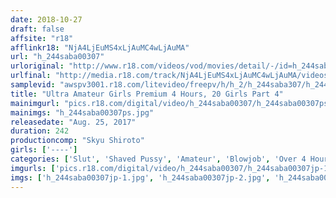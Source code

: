 ```yaml
---
date: 2018-10-27
draft: false
affsite: "r18"
afflinkr18: "NjA4LjEuMS4xLjAuMC4wLjAuMA"
url: "h_244saba00307"
urloriginal: "http://www.r18.com/videos/vod/movies/detail/-/id=h_244saba00307"
urlfinal: "http://media.r18.com/track/NjA4LjEuMS4xLjAuMC4wLjAuMA/videos/vod/movies/detail/-/id=h_244saba00307"
samplevid: "awspv3001.r18.com/litevideo/freepv/h/h_2/h_244saba307/h_244saba307_dmb_w.mp4"
title: "Ultra Amateur Girls Premium 4 Hours, 20 Girls Part 4"
mainimgurl: "pics.r18.com/digital/video/h_244saba00307/h_244saba00307ps.jpg"
mainimgs: "h_244saba00307ps.jpg"
releasedate: "Aug. 25, 2017"
duration: 242
productioncomp: "Skyu Shiroto"
girls: ['----']
categories: ['Slut', 'Shaved Pussy', 'Amateur', 'Blowjob', 'Over 4 Hours', 'Hi-Def']
imgurls: ['pics.r18.com/digital/video/h_244saba00307/h_244saba00307jp-1.jpg', 'pics.r18.com/digital/video/h_244saba00307/h_244saba00307jp-2.jpg', 'pics.r18.com/digital/video/h_244saba00307/h_244saba00307jp-3.jpg', 'pics.r18.com/digital/video/h_244saba00307/h_244saba00307jp-4.jpg', 'pics.r18.com/digital/video/h_244saba00307/h_244saba00307jp-5.jpg', 'pics.r18.com/digital/video/h_244saba00307/h_244saba00307jp-6.jpg', 'pics.r18.com/digital/video/h_244saba00307/h_244saba00307jp-7.jpg', 'pics.r18.com/digital/video/h_244saba00307/h_244saba00307jp-8.jpg', 'pics.r18.com/digital/video/h_244saba00307/h_244saba00307jp-9.jpg', 'pics.r18.com/digital/video/h_244saba00307/h_244saba00307jp-10.jpg', 'pics.r18.com/digital/video/h_244saba00307/h_244saba00307jp-11.jpg', 'pics.r18.com/digital/video/h_244saba00307/h_244saba00307jp-12.jpg', 'pics.r18.com/digital/video/h_244saba00307/h_244saba00307jp-13.jpg', 'pics.r18.com/digital/video/h_244saba00307/h_244saba00307jp-14.jpg', 'pics.r18.com/digital/video/h_244saba00307/h_244saba00307jp-15.jpg', 'pics.r18.com/digital/video/h_244saba00307/h_244saba00307jp-16.jpg', 'pics.r18.com/digital/video/h_244saba00307/h_244saba00307jp-17.jpg', 'pics.r18.com/digital/video/h_244saba00307/h_244saba00307jp-18.jpg', 'pics.r18.com/digital/video/h_244saba00307/h_244saba00307jp-19.jpg', 'pics.r18.com/digital/video/h_244saba00307/h_244saba00307jp-20.jpg']
imgs: ['h_244saba00307jp-1.jpg', 'h_244saba00307jp-2.jpg', 'h_244saba00307jp-3.jpg', 'h_244saba00307jp-4.jpg', 'h_244saba00307jp-5.jpg', 'h_244saba00307jp-6.jpg', 'h_244saba00307jp-7.jpg', 'h_244saba00307jp-8.jpg', 'h_244saba00307jp-9.jpg', 'h_244saba00307jp-10.jpg', 'h_244saba00307jp-11.jpg', 'h_244saba00307jp-12.jpg', 'h_244saba00307jp-13.jpg', 'h_244saba00307jp-14.jpg', 'h_244saba00307jp-15.jpg', 'h_244saba00307jp-16.jpg', 'h_244saba00307jp-17.jpg', 'h_244saba00307jp-18.jpg', 'h_244saba00307jp-19.jpg', 'h_244saba00307jp-20.jpg']
---
```

